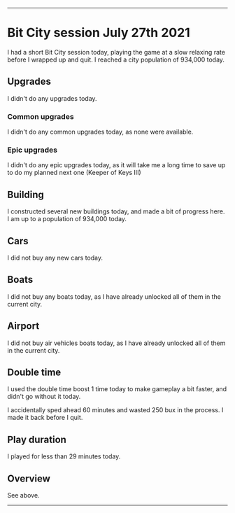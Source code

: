 
***

# Bit City session July 27th 2021

I had a short Bit City session today, playing the game at a slow relaxing rate before I wrapped up and quit. I reached a city population of 934,000 today.

## Upgrades

I didn't do any upgrades today.

### Common upgrades

I didn't do any common upgrades today, as none were available.

### Epic upgrades

<!-- I bought a second "keeper of keys" upgrade today. I hope to max this out before pulling a prestige. !-->

I didn't do any epic upgrades today, as it will take me a long time to save up to do my planned next one (Keeper of Keys III)

## Building

I constructed several new buildings today, and made a bit of progress here. I am up to a population of 934,000 today.

## Cars

I did not buy any new cars today.

## Boats

I did not buy any boats today, as I have already unlocked all of them in the current city.

## Airport

I did not buy air vehicles boats today, as I have already unlocked all of them in the current city.

## Double time

I used the double time boost 1 time today to make gameplay a bit faster, and didn't go without it today.

I accidentally sped ahead 60 minutes and wasted 250 bux in the process. I made it back before I quit.

## Play duration

I played for less than 29 minutes today.

## Overview

See above.

***
